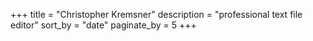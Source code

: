+++
title = "Christopher Kremsner"
description = "professional text file editor"
sort_by = "date"
paginate_by = 5
+++
